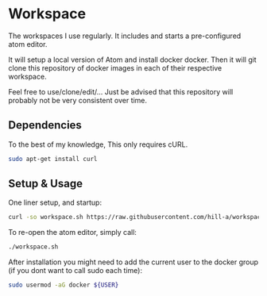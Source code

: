 # Workspace
The workspaces I use regularly. It includes and starts a pre-configured atom editor.

It will setup a local version of Atom and install docker docker.
Then it will git clone this repository of docker images in each of their respective workspace.

Feel free to use/clone/edit/... Just be advised that this repository will probably not be very consistent over time.

## Dependencies

To the best of my knowledge, This only requires cURL.
```bash
sudo apt-get install curl
```

## Setup & Usage

One liner setup, and startup:
```bash
curl -so workspace.sh https://raw.githubusercontent.com/hill-a/workspace/master/workspace.sh && chmod +x ./workspace.sh && ./workspace.sh
```

To re-open the atom editor, simply call:
```bash
./workspace.sh
```

After installation you might need to add the current user to the docker group (if you dont want to call sudo each time):
```bash
sudo usermod -aG docker ${USER}
```
